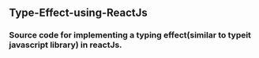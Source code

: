## Type-Effect-using-ReactJs
### Source code for implementing a typing effect(similar to typeit javascript library) in reactJs.

